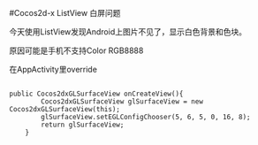 #Cocos2d-x ListView 白屏问题

今天使用ListView发现Android上图片不见了，显示白色背景和色块。

原因可能是手机不支持Color RGB8888

在AppActivity里override

```

public Cocos2dxGLSurfaceView onCreateView(){
        Cocos2dxGLSurfaceView glSurfaceView = new Cocos2dxGLSurfaceView(this);
        glSurfaceView.setEGLConfigChooser(5, 6, 5, 0, 16, 8); 
        return glSurfaceView;
	} 
```